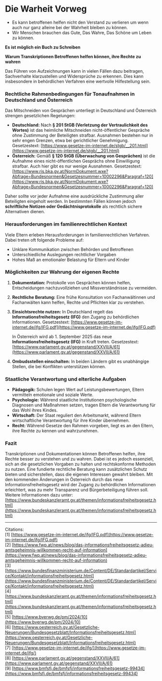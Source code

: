 # Die Warheit Vorweg

- Es kann betroffenen helfen nicht den Verstand zu verlieren um wenn auch nur ganz alleine bei der Wahrheit bleiben zu können.
- Wir Menschen brauchen das Gute, Das Wahre, Das Schöne um Leben zu können.

**Es ist möglich ein Buch zu Schreiben**

**Warum Transkriptionen Betroffenen helfen können, ihre Rechte zu wahren**

Das Führen von Aufzeichnungen kann in vielen Fällen dazu beitragen, Sachverhalte klarzustellen und Widersprüche zu erkennen. Dies kann insbesondere in behördlichen Verfahren eine wertvolle Hilfestellung sein.

### **Rechtliche Rahmenbedingungen für Tonaufnahmen in Deutschland und Österreich**

Das Mitschneiden von Gesprächen unterliegt in Deutschland und Österreich strengen gesetzlichen Regelungen:

- **Deutschland:** Nach **§ 201 StGB (Verletzung der Vertraulichkeit des Wortes)** ist das heimliche Mitschneiden nicht-öffentlicher Gespräche ohne Zustimmung der Beteiligten strafbar. Ausnahmen bestehen nur in sehr engen Grenzen, etwa bei gerichtlicher Genehmigung. Gesetzestext: [https://www.gesetze-im-internet.de/stgb/__201.html](https://www.gesetze-im-internet.de/stgb/__201.html)
- **Österreich:** Gemäß **§ 120 StGB (Überwachung von Gesprächen)** ist die Aufnahme eines nicht-öffentlichen Gesprächs ohne Einwilligung strafbar. Auch hier gibt es nur wenige Ausnahmen. Gesetzestext: [https://www.ris.bka.gv.at/NormDokument.wxe?Abfrage=Bundesnormen&Gesetzesnummer=10002296&Paragraf=120](https://www.ris.bka.gv.at/NormDokument.wxe?Abfrage=Bundesnormen&Gesetzesnummer=10002296&Paragraf=120)

Daher sollte vor jeder Aufnahme eine ausdrückliche Zustimmung aller Beteiligten eingeholt werden. In bestimmten Fällen können jedoch **schriftliche Notizen oder Gedächtnisprotokolle** als rechtlich sichere Alternativen dienen.

### **Herausforderungen im familienrechtlichen Kontext**

Viele Eltern erleben Herausforderungen in familienrechtlichen Verfahren. Dabei treten oft folgende Probleme auf:

- Unklare Kommunikation zwischen Behörden und Betroffenen
- Unterschiedliche Auslegungen rechtlicher Vorgaben
- Hohes Maß an emotionaler Belastung für Eltern und Kinder

### **Möglichkeiten zur Wahrung der eigenen Rechte**

1. **Dokumentation:** Protokolle von Gesprächen können helfen, Entscheidungen nachzuvollziehen und Missverständnisse zu vermeiden.
2. **Rechtliche Beratung:** Eine frühe Konsultation von Fachanwältinnen und Fachanwälten kann helfen, Rechte und Pflichten klar zu verstehen.
3. **Einsichtsrechte nutzen:** In Deutschland regelt das **Informationsfreiheitsgesetz (IFG)** den Zugang zu behördlichen Informationen. Gesetzestext: [https://www.gesetze-im-internet.de/ifg/IFG.pdf](https://www.gesetze-im-internet.de/ifg/IFG.pdf)

   In Österreich wird ab 1. September 2025 das neue **Informationsfreiheitsgesetz (IFG)** in Kraft treten. Gesetzestext: [https://www.parlament.gv.at/gegenstand/XXVII/A/61](https://www.parlament.gv.at/gegenstand/XXVII/A/61)
4. **Ombudsstellen einschalten:** In beiden Ländern gibt es unabhängige Stellen, die bei Konflikten unterstützen können.

### **Staatliche Verantwortung und elterliche Aufgaben**

- **Pädagogik:** Schulen legen Wert auf Leistungsbewertungen, Eltern vermitteln emotionale und soziale Werte.
- **Psychologie:** Während staatliche Institutionen psychologische Diagnosen und Maßnahmen setzen, tragen Eltern die Verantwortung für das Wohl ihres Kindes.
- **Wirtschaft:** Der Staat reguliert den Arbeitsmarkt, während Eltern wirtschaftliche Verantwortung für ihre Kinder übernehmen.
- **Recht:** Während Gesetze den Rahmen vorgeben, liegt es an den Eltern, ihre Rechte zu kennen und wahrzunehmen.

### **Fazit**

Transkriptionen und Dokumentationen können Betroffenen helfen, ihre Rechte besser zu verstehen und zu wahren. Dabei ist es jedoch essenziell, sich an die gesetzlichen Vorgaben zu halten und rechtskonforme Methoden zu nutzen. Eine fundierte rechtliche Beratung kann zusätzlichen Schutz bieten und sicherstellen, dass die eigenen Interessen gewahrt bleiben. Mit den kommenden Änderungen in Österreich durch das neue Informationsfreiheitsgesetz wird der Zugang zu behördlichen Informationen erleichtert, was zu mehr Transparenz und Bürgerbeteiligung führen soll. Weitere Informationen dazu unter: [https://www.bundeskanzleramt.gv.at/themen/informationsfreiheitsgesetz.html](https://www.bundeskanzleramt.gv.at/themen/informationsfreiheitsgesetz.html)

---
Citations:  
[1] [https://www.gesetze-im-internet.de/ifg/IFG.pdf](https://www.gesetze-im-internet.de/ifg/IFG.pdf)  
[2] [https://www.fwp.at/news/blog/das-informationsfreiheitsgesetz-adieu-amtsgeheimnis-willkommen-recht-auf-information](https://www.fwp.at/news/blog/das-informationsfreiheitsgesetz-adieu-amtsgeheimnis-willkommen-recht-auf-information)  
[3] [https://www.bundesfinanzministerium.de/Content/DE/Standardartikel/Service/Kontakt/informationsfreiheitsgesetz.html](https://www.bundesfinanzministerium.de/Content/DE/Standardartikel/Service/Kontakt/informationsfreiheitsgesetz.html)  
[4] [https://www.bundeskanzleramt.gv.at/themen/informationsfreiheitsgesetz.html](https://www.bundeskanzleramt.gv.at/themen/informationsfreiheitsgesetz.html)  
[5] [https://www.bverwg.de/pm/2024/10](https://www.bverwg.de/pm/2024/10)  
[6] [https://www.oesterreich.gv.at/Gesetzliche-Neuerungen/Bundesgesetzblatt/Informationsfreiheitsgesetz.html](https://www.oesterreich.gv.at/Gesetzliche-Neuerungen/Bundesgesetzblatt/Informationsfreiheitsgesetz.html)  
[7] [https://www.gesetze-im-internet.de/ifg/](https://www.gesetze-im-internet.de/ifg/)  
[8] [https://www.parlament.gv.at/gegenstand/XXVII/A/61](https://www.parlament.gv.at/gegenstand/XXVII/A/61)  
[9] [https://www.bmfsfj.de/bmfsfj/informationsfreiheitsgesetz-99434](https://www.bmfsfj.de/bmfsfj/informationsfreiheitsgesetz-99434)  
